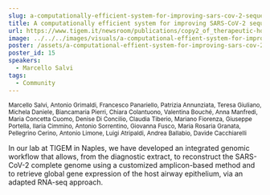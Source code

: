 ```yaml
---
slug: a-computationally-efficient-system-for-improving-sars-cov-2-sequencing-surveillance
title: A computationally efficient system for improving SARS-CoV-2 sequencing surveillance
url: https://www.tigem.it/newsroom/publications/copy2_of_therapeutic-homology-independent-targeted-integration-in-retina-and-liver/
image: ../../../images/visuals/a-computational-effient-system-for-improving-sars-cov-2-sequencing-surveillance.png
poster: /assets/a-computational-effient-system-for-improving-sars-cov-2-sequencing-surveillance.pdf
poster_id: 15
speakers:
  - Marcello Salvi
tags:
  - Community
---
```

<div className="mb-8">
  <small className="typo-small">
    Marcello Salvi, Antonio Grimaldi, Francesco Panariello, Patrizia Annunziata, Teresa Giuliano, Michela Daniele, Biancamaria Pierri, Chiara Colantuono, Valentina Bouché, Anna Manfredi, Maria Concetta Cuomo, Denise Di Concilio, Claudia Tiberio, Mariano Fiorenza, Giuseppe Portella, Ilaria Cimmino, Antonio Sorrentino, Giovanna Fusco, Maria Rosaria Granata, Pellegrino Cerino, Antonio Limone, Luigi Atripaldi, Andrea Ballabio, Davide Cacchiarelli
  </small>
</div>

In our lab at TIGEM in Naples, we have developed an integrated genomic workflow that allows, from the diagnostic extract, to reconstruct the SARS-CoV-2 complete genome using a customized amplicon-based method and to retrieve global gene expression of the host airway epithelium, via an adapted RNA-seq approach.
